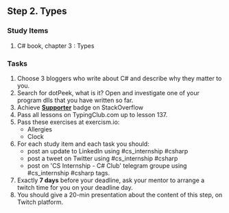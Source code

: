 ## Step 2. Types

### Study Items  <!-- omit in toc -->
 1. C# book, chapter 3 : Types

### Tasks  <!-- omit in toc -->
 1. Choose 3 bloggers who write about C# and describe why they matter to you.
 2. Search for dotPeek, what is it? Open and investigate one of your program dlls that you have written so far.
 3. Achieve [**Supporter**](https://stackoverflow.com/help/badges/6/supporter) badge on StackOverflow
 4. Pass all lessons on TypingClub.com up to lesson 137.
 5. Pass these exercises at exercism.io:
    - Allergies
    - Clock
 6. For each study item and each task you should:  
     - post an update to LinkedIn using #cs_internship #csharp  
     - post a tweet on Twitter using #cs_internship #csharp
     - post on 'CS Internship - C# Club' telegram groupe using #cs_internship #csharp tags.
 7. Exactly **7 days** before your deadline, ask your mentor to arrange a twitch time for you on your deadline day.
 8. You should give a 20-min presentation about the content of this step, on Twitch platform.
